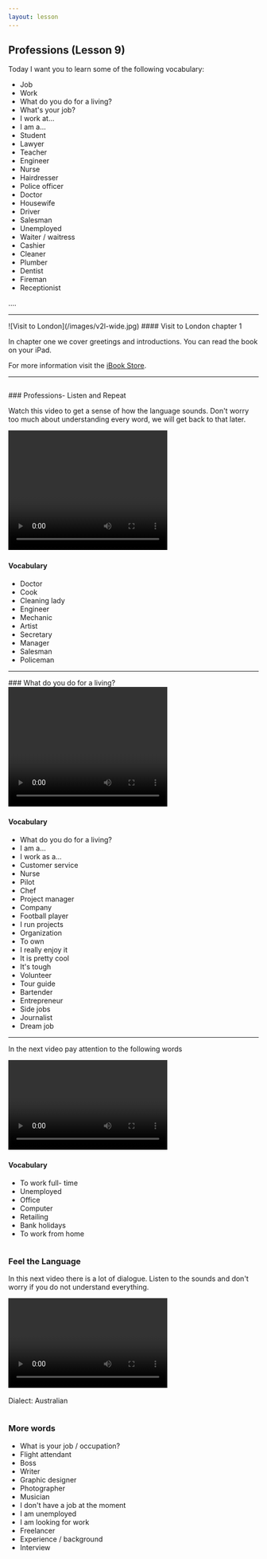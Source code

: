 ```yaml
---
layout: lesson
---
```

## Professions (Lesson 9)


Today I want you to learn some of the following vocabulary:

* Job 
* Work
* What do you do for a living?
* What's your job?
* I work at...
* I am a...
* Student 
* Lawyer
* Teacher
* Engineer
* Nurse
* Hairdresser
* Police officer
* Doctor 
* Housewife
* Driver
* Salesman
* Unemployed
* Waiter / waitress 
* Cashier
* Cleaner 
* Plumber 
* Dentist
* Fireman
* Receptionist 


….

<hr>
![Visit to London](/images/v2l-wide.jpg)
#### Visit to London chapter 1

In chapter one we cover greetings and introductions. 
You can read the book on your iPad.

For more information visit the [iBook Store](https://itunes.apple.com/us/book/portuguese-for-travelers/id568515833).

<hr>

<hr style="page-break-before:always;height:0;">
### Professions- Listen and Repeat

Watch this video to get a sense of how the language sounds. Don't worry too much about understanding every word, we will get back to that later.


<video width="320" height="240" preload="none">
    <source type="video/youtube" src="http://www.youtube.com/watch?v=PTKAwEWn9Ys" />
</video>

#### Vocabulary

* Doctor 
* Cook
* Cleaning lady
* Engineer
* Mechanic
* Artist
* Secretary
* Manager
* Salesman
* Policeman


<hr>
### What do you do for a living?

<video width="320" height="240" preload="none">
    <source type="video/youtube" src="http://www.youtube.com/watch?v=wL3CFtW8WE0" />
</video>

#### Vocabulary

* What do you do for a living?
* I am a...
* I work as a...
* Customer service 
* Nurse
* Pilot
* Chef
* Project manager
* Company
* Football player
* I run projects 
* Organization
* To own 
* I really enjoy it 
* It is pretty cool 
* It's tough 
* Volunteer
* Tour guide
* Bartender
* Entrepreneur
* Side jobs 
* Journalist
* Dream job

<hr>

In the next video pay attention to the following words


<video width="320" height="180" preload="none">
    <source type="video/youtube" src="http://www.youtube.com/watch?v=a7-ml8ULeBM&list=FLLWtwPlc7oWphbETPsP7oDg&index=467" />
</video>

#### Vocabulary

* To work full- time
* Unemployed
* Office
* Computer
* Retailing
* Bank holidays
* To work from home 


<hr style="page-break-before:always;height:0;">

### Feel the Language

In this next video there is a lot of dialogue. 
Listen to the sounds and don't worry if you do not understand everything.

<video width="320" height="180" preload="none">
    <source type="video/youtube" src="http://www.youtube.com/watch?v=DWrT3CSx1AA" />
</video>

Dialect: Australian


<hr style="page-break-before:always;height:0;">

### More words


* What is your job / occupation?
* Flight attendant 
* Boss 
* Writer
* Graphic designer
* Photographer
* Musician
* I don't have a job at the moment
* I am unemployed
* I am looking for work
* Freelancer 
* Experience / background 
* Interview
 




